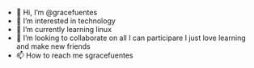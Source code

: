 - 👋 Hi, I’m @gracefuentes
- 👀 I’m interested in technology 
- 🌱 I’m currently learning linux
- 💞️ I’m looking to collaborate on all I can participare I just love learning and make new friends
- 📫 How to reach me sgracefuentes

<!---
gracefuentes/gracefuentes is a ✨ special ✨ repository because its `README.md` (this file) appears on your GitHub profile.
You can click the Preview link to take a look at your changes.
--->
